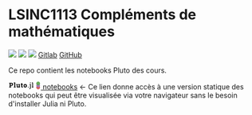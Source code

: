 # LSINC1113 Compléments de mathématiques

[<img src="https://plutojl.org/assets/favicon.svg" height="20"/>](https://blegat.github.io/LSINC1113/)
[<img src="https://upload.wikimedia.org/wikipedia/commons/7/72/UCLouvain_logo.svg" height="20"/>](https://uclouvain.be/en-cours-2024-lsinc1113)
[<img src="https://upload.wikimedia.org/wikipedia/commons/c/c6/Moodle-logo.svg" height="16"/>](https://moodle.uclouvain.be/enrol/index.php?id=5040)
[Gitlab](https://forge.uclouvain.be/blegat/lsinc1113)
[GitHub](https://github.com/blegat/LSINC1113)

Ce repo contient les notebooks Pluto des cours.

[<img src="https://raw.githubusercontent.com/fonsp/Pluto.jl/dd0ead4caa2d29a3a2cfa1196d31e3114782d363/frontend/img/logo_white_contour.svg" height="16"/> notebooks](https://blegat.github.io/LSINC1113/) ← Ce lien donne accès à une version statique des notebooks qui peut être visualisée via votre navigateur sans le besoin d'installer Julia ni Pluto.
